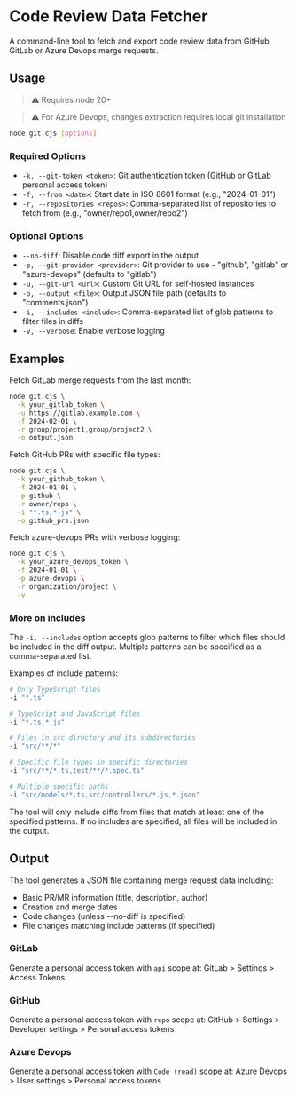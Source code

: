 # Code Review Data Fetcher

A command-line tool to fetch and export code review data from GitHub, GitLab or Azure Devops merge requests.

## Usage

> ⚠️ Requires node 20+

> ⚠️ For Azure Devops, changes extraction requires local git installation

```bash
node git.cjs [options]
```

### Required Options

- `-k, --git-token <token>`: Git authentication token (GitHub or GitLab personal access token)
- `-f, --from <date>`: Start date in ISO 8601 format (e.g., "2024-01-01")
- `-r, --repositories <repos>`: Comma-separated list of repositories to fetch from (e.g., "owner/repo1,owner/repo2")

### Optional Options

- `--no-diff`: Disable code diff export in the output
- `-p, --git-provider <provider>`: Git provider to use - "github", "gitlab" or "azure-devops" (defaults to "gitlab")
- `-u, --git-url <url>`: Custom Git URL for self-hosted instances
- `-o, --output <file>`: Output JSON file path (defaults to "comments.json")
- `-i, --includes <include>`: Comma-separated list of glob patterns to filter files in diffs
- `-v, --verbose`: Enable verbose logging

## Examples

Fetch GitLab merge requests from the last month:
```bash
node git.cjs \
  -k your_gitlab_token \
  -u https://gitlab.example.com \
  -f 2024-02-01 \
  -r group/project1,group/project2 \
  -o output.json
```

Fetch GitHub PRs with specific file types:
```bash
node git.cjs \
  -k your_github_token \
  -f 2024-01-01 \
  -p github \
  -r owner/repo \
  -i "*.ts,*.js" \
  -o github_prs.json
```

Fetch azure-devops PRs with verbose logging:
```bash
node git.cjs \
  -k your_azure_devops_token \
  -f 2024-01-01 \
  -p azure-devops \
  -r organization/project \
  -v
```

### More on includes

The `-i, --includes` option accepts glob patterns to filter which files should be included in the diff output. Multiple patterns can be specified as a comma-separated list.

Examples of include patterns:
```bash
# Only TypeScript files
-i "*.ts"

# TypeScript and JavaScript files
-i "*.ts,*.js"

# Files in src directory and its subdirectories
-i "src/**/*"

# Specific file types in specific directories
-i "src/**/*.ts,test/**/*.spec.ts"

# Multiple specific paths
-i "src/models/*.ts,src/controllers/*.js,*.json"
```

The tool will only include diffs from files that match at least one of the specified patterns. If no includes are specified, all files will be included in the output.

## Output

The tool generates a JSON file containing merge request data including:
- Basic PR/MR information (title, description, author)
- Creation and merge dates
- Code changes (unless --no-diff is specified)
- File changes matching include patterns (if specified)


### GitLab
Generate a personal access token with `api` scope at: GitLab > Settings > Access Tokens

### GitHub
Generate a personal access token with `repo` scope at: GitHub > Settings > Developer settings > Personal access tokens

### Azure Devops
Generate a personal access token with `Code (read)` scope at: Azure Devops > User settings > Personal access tokens

